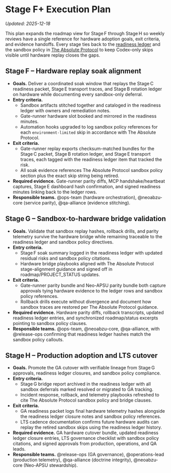 # Stage F+ Execution Plan

_Updated: 2025-12-18_

This plan expands the roadmap view for Stage F through Stage H so weekly reviews
have a single reference for hardware adoption goals, exit criteria, and evidence
handoffs. Every stage ties back to the [readiness ledger](readiness_ledger.md)
and the sandbox policy in [The Absolute Protocol](The_Absolute_Protocol.md#codex-sandbox-constraints)
to keep Codex-only skips visible until hardware replay closes the gaps.

## Stage F – Hardware replay soak alignment

- **Goals.** Deliver a coordinated soak window that replays the Stage C readiness
  packet, Stage E transport traces, and Stage B rotation ledger on hardware while
  documenting every sandbox-only deferral.
- **Entry criteria.**
  - Sandbox artifacts stitched together and cataloged in the readiness ledger
    with owners and remediation notes.
  - Gate-runner hardware slot booked and mirrored in the readiness minutes.
  - Automation hooks upgraded to log sandbox policy references for each
    `environment-limited` skip in accordance with The Absolute Protocol.
- **Exit criteria.**
  - Gate-runner replay exports checksum-matched bundles for the Stage C packet,
    Stage B rotation ledger, and Stage E transport traces, each tagged with the
    readiness ledger item that tracked the risk.
  - All soak evidence references The Absolute Protocol sandbox policy section
    plus the exact skip string being retired.
- **Required evidence.** Gate-runner parity diffs, MCP handshake/heartbeat
  captures, Stage E dashboard hash confirmation, and signed readiness minutes
  linking back to the ledger rows.
- **Responsible teams.** @ops-team (hardware orchestration), @neoabzu-core
  (service parity), @qa-alliance (evidence stitching).

## Stage G – Sandbox-to-hardware bridge validation

- **Goals.** Validate that sandbox replay hashes, rollback drills, and parity
  telemetry survive the hardware bridge while remaining traceable to the
  readiness ledger and sandbox policy directives.
- **Entry criteria.**
  - Stage F soak summary logged in the readiness ledger with updated residual
    risks and sandbox policy citations.
  - Hardware bridge playbooks aligned with The Absolute Protocol
    stage-alignment guidance and signed off in roadmap/PROJECT_STATUS updates.
- **Exit criteria.**
  - Gate-runner parity bundle and Neo-APSU parity bundle both capture approvals
    tying hardware evidence to the ledger rows and sandbox policy references.
  - Rollback drills execute without divergence and document how sandbox traces
    are restored per The Absolute Protocol guidance.
- **Required evidence.** Hardware parity diffs, rollback transcripts, updated
  readiness ledger entries, and synchronized roadmap/status excerpts pointing to
  sandbox policy clauses.
- **Responsible teams.** @ops-team, @neoabzu-core, @qa-alliance, with @release-ops
  confirming that readiness ledger hashes match the sandbox policy callouts.

## Stage H – Production adoption and LTS cutover

- **Goals.** Promote the GA cutover with verifiable lineage from Stage G
  approvals, readiness ledger closures, and sandbox policy compliance.
- **Entry criteria.**
  - Stage G bridge report archived in the readiness ledger with all sandbox
    deferrals marked resolved or migrated to GA tracking.
  - Incident response, rollback, and telemetry playbooks refreshed to cite
    The Absolute Protocol sandbox policy and bridge clauses.
- **Exit criteria.**
  - GA readiness packet logs final hardware telemetry hashes alongside the
    readiness ledger closure notes and sandbox policy references.
  - LTS cadence documentation confirms future hardware audits can replay the
    retired sandbox skips using the readiness ledger history.
- **Required evidence.** GA hardware cutover bundle, updated readiness ledger
  closure entries, LTS governance checklist with sandbox policy citations, and
  signed approvals from production, operations, and QA leads.
- **Responsible teams.** @release-ops (GA governance), @operations-lead
  (production telemetry), @qa-alliance (doctrine integrity), @neoabzu-core
  (Neo-APSU stewardship).
